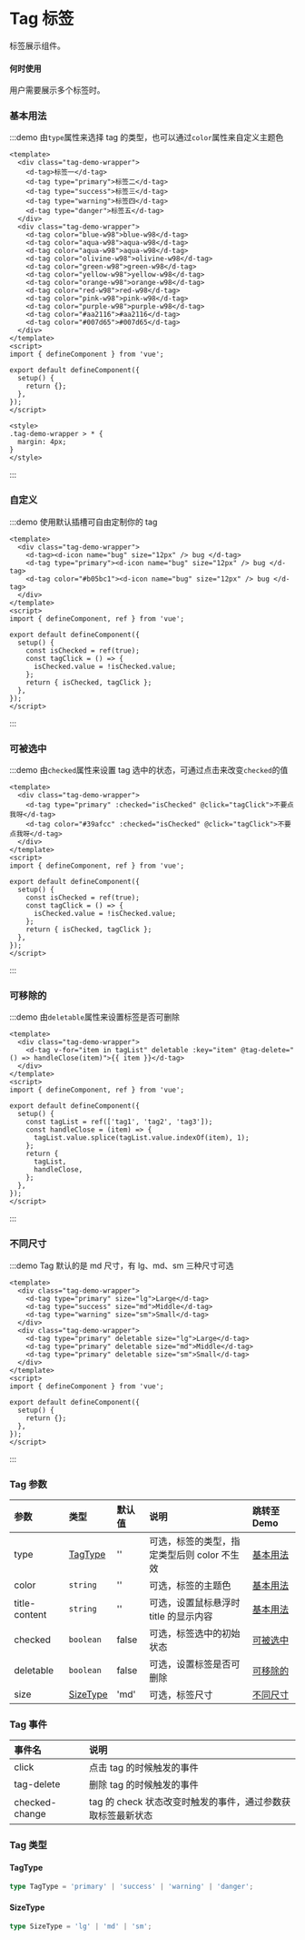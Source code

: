 # Tag 标签

标签展示组件。

#### 何时使用

用户需要展示多个标签时。

### 基本用法

:::demo 由`type`属性来选择 tag 的类型，也可以通过`color`属性来自定义主题色

```vue
<template>
  <div class="tag-demo-wrapper">
    <d-tag>标签一</d-tag>
    <d-tag type="primary">标签二</d-tag>
    <d-tag type="success">标签三</d-tag>
    <d-tag type="warning">标签四</d-tag>
    <d-tag type="danger">标签五</d-tag>
  </div>
  <div class="tag-demo-wrapper">
    <d-tag color="blue-w98">blue-w98</d-tag>
    <d-tag color="aqua-w98">aqua-w98</d-tag>
    <d-tag color="aqua-w98">aqua-w98</d-tag>
    <d-tag color="olivine-w98">olivine-w98</d-tag>
    <d-tag color="green-w98">green-w98</d-tag>
    <d-tag color="yellow-w98">yellow-w98</d-tag>
    <d-tag color="orange-w98">orange-w98</d-tag>
    <d-tag color="red-w98">red-w98</d-tag>
    <d-tag color="pink-w98">pink-w98</d-tag>
    <d-tag color="purple-w98">purple-w98</d-tag>
    <d-tag color="#aa2116">#aa2116</d-tag>
    <d-tag color="#007d65">#007d65</d-tag>
  </div>
</template>
<script>
import { defineComponent } from 'vue';

export default defineComponent({
  setup() {
    return {};
  },
});
</script>

<style>
.tag-demo-wrapper > * {
  margin: 4px;
}
</style>
```

:::

### 自定义

:::demo 使用默认插槽可自由定制你的 tag

```vue
<template>
  <div class="tag-demo-wrapper">
    <d-tag><d-icon name="bug" size="12px" /> bug </d-tag>
    <d-tag type="primary"><d-icon name="bug" size="12px" /> bug </d-tag>
    <d-tag color="#b05bc1"><d-icon name="bug" size="12px" /> bug </d-tag>
  </div>
</template>
<script>
import { defineComponent, ref } from 'vue';

export default defineComponent({
  setup() {
    const isChecked = ref(true);
    const tagClick = () => {
      isChecked.value = !isChecked.value;
    };
    return { isChecked, tagClick };
  },
});
</script>
```

:::

### 可被选中

:::demo 由`checked`属性来设置 tag 选中的状态，可通过点击来改变`checked`的值

```vue
<template>
  <div class="tag-demo-wrapper">
    <d-tag type="primary" :checked="isChecked" @click="tagClick">不要点我呀</d-tag>
    <d-tag color="#39afcc" :checked="isChecked" @click="tagClick">不要点我呀</d-tag>
  </div>
</template>
<script>
import { defineComponent, ref } from 'vue';

export default defineComponent({
  setup() {
    const isChecked = ref(true);
    const tagClick = () => {
      isChecked.value = !isChecked.value;
    };
    return { isChecked, tagClick };
  },
});
</script>
```

:::

### 可移除的

:::demo 由`deletable`属性来设置标签是否可删除

```vue
<template>
  <div class="tag-demo-wrapper">
    <d-tag v-for="item in tagList" deletable :key="item" @tag-delete="() => handleClose(item)">{{ item }}</d-tag>
  </div>
</template>
<script>
import { defineComponent, ref } from 'vue';

export default defineComponent({
  setup() {
    const tagList = ref(['tag1', 'tag2', 'tag3']);
    const handleClose = (item) => {
      tagList.value.splice(tagList.value.indexOf(item), 1);
    };
    return {
      tagList,
      handleClose,
    };
  },
});
</script>
```

:::

### 不同尺寸

:::demo Tag 默认的是 md 尺寸，有 lg、md、sm 三种尺寸可选

```vue
<template>
  <div class="tag-demo-wrapper">
    <d-tag type="primary" size="lg">Large</d-tag>
    <d-tag type="success" size="md">Middle</d-tag>
    <d-tag type="warning" size="sm">Small</d-tag>
  </div>
  <div class="tag-demo-wrapper">
    <d-tag type="primary" deletable size="lg">Large</d-tag>
    <d-tag type="primary" deletable size="md">Middle</d-tag>
    <d-tag type="primary" deletable size="sm">Small</d-tag>
  </div>
</template>
<script>
import { defineComponent } from 'vue';

export default defineComponent({
  setup() {
    return {};
  },
});
</script>
```

:::

### Tag 参数

| 参数          | 类型                  | 默认值 | 说明                                        | 跳转至 Demo           |
| :------------ | :-------------------- | :----- | :------------------------------------------ | :-------------------- |
| type          | [TagType](#tagtype)   | ''     | 可选，标签的类型，指定类型后则 color 不生效 | [基本用法](#基本用法) |
| color         | `string`              | ''     | 可选，标签的主题色                          | [基本用法](#基本用法) |
| title-content | `string`              | ''     | 可选，设置鼠标悬浮时 title 的显示内容       | [基本用法](#基本用法) |
| checked       | `boolean`             | false  | 可选，标签选中的初始状态                    | [可被选中](#可被选中) |
| deletable     | `boolean`             | false  | 可选，设置标签是否可删除                    | [可移除的](#可移除的) |
| size          | [SizeType](#sizetype) | 'md'   | 可选，标签尺寸                              | [不同尺寸](#不同尺寸) |

### Tag 事件

| 事件名         | 说明                                                        |
| :------------- | :---------------------------------------------------------- |
| click          | 点击 tag 的时候触发的事件                                   |
| tag-delete     | 删除 tag 的时候触发的事件                                   |
| checked-change | tag 的 check 状态改变时触发的事件，通过参数获取标签最新状态 |

### Tag 类型

#### TagType

```ts
type TagType = 'primary' | 'success' | 'warning' | 'danger';
```

#### SizeType

```ts
type SizeType = 'lg' | 'md' | 'sm';
```
